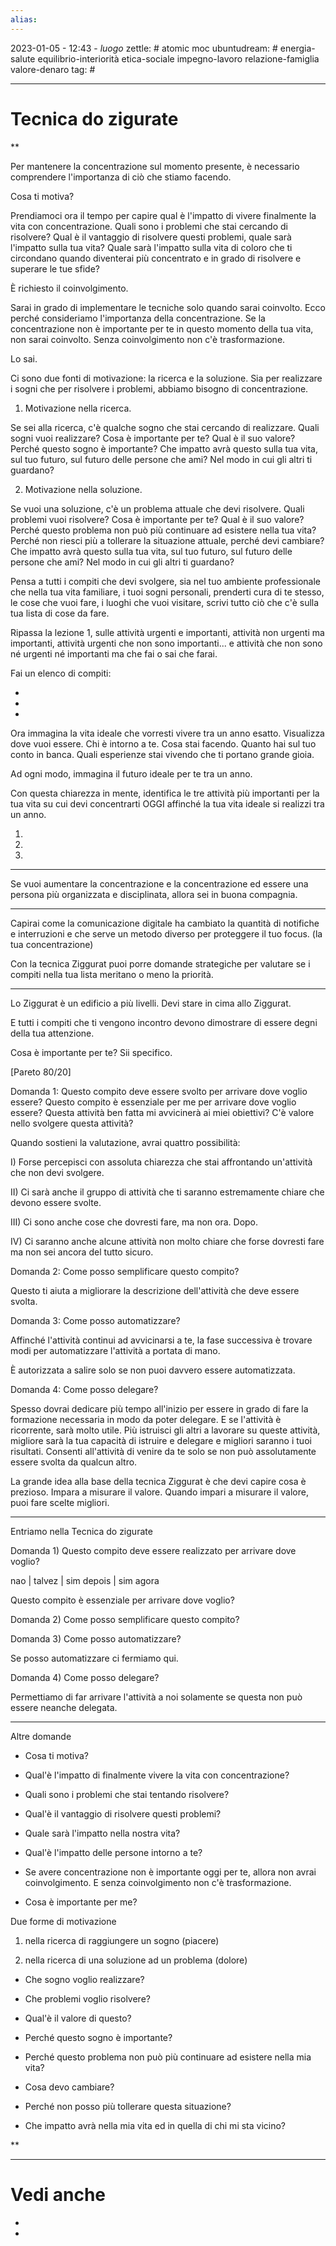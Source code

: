 ```yaml
---
alias: 
---
```

2023-01-05 - 12:43 - *luogo*
zettle: # atomic moc
ubuntudream: # energia-salute equilibrio-interiorità etica-sociale impegno-lavoro relazione-famiglia valore-denaro 
tag: #

---
# Tecnica do zigurate


**

Per mantenere la concentrazione sul momento presente, è necessario comprendere l'importanza di ciò che stiamo facendo.

Cosa ti motiva?

  

Prendiamoci ora il tempo per capire qual è l'impatto di vivere finalmente la vita con concentrazione. Quali sono i problemi che stai cercando di risolvere? Qual è il vantaggio di risolvere questi problemi, quale sarà l'impatto sulla tua vita? Quale sarà l'impatto sulla vita di coloro che ti circondano quando diventerai più concentrato e in grado di risolvere e superare le tue sfide?

  
  

È richiesto il coinvolgimento.

Sarai in grado di implementare le tecniche solo quando sarai coinvolto. Ecco perché consideriamo l'importanza della concentrazione. Se la concentrazione non è importante per te in questo momento della tua vita, non sarai coinvolto. Senza coinvolgimento non c'è trasformazione.

Lo sai.

Ci sono due fonti di motivazione: la ricerca e la soluzione. Sia per realizzare i sogni che per risolvere i problemi, abbiamo bisogno di concentrazione.

  

1) Motivazione nella ricerca.

Se sei alla ricerca, c'è qualche sogno che stai cercando di realizzare. Quali sogni vuoi realizzare? Cosa è importante per te? Qual è il suo valore? Perché questo sogno è importante? Che impatto avrà questo sulla tua vita, sul tuo futuro, sul futuro delle persone che ami? Nel modo in cui gli altri ti guardano?

  

2) Motivazione nella soluzione.

Se vuoi una soluzione, c'è un problema attuale che devi risolvere. Quali problemi vuoi risolvere? Cosa è importante per te? Qual è il suo valore? Perché questo problema non può più continuare ad esistere nella tua vita? Perché non riesci più a tollerare la situazione attuale, perché devi cambiare? Che impatto avrà questo sulla tua vita, sul tuo futuro, sul futuro delle persone che ami? Nel modo in cui gli altri ti guardano?

Pensa a tutti i compiti che devi svolgere, sia nel tuo ambiente professionale che nella tua vita familiare, i tuoi sogni personali, prenderti cura di te stesso, le cose che vuoi fare, i luoghi che vuoi visitare, scrivi tutto ciò che c'è sulla tua lista di cose da fare.

  
  

Ripassa la lezione 1, sulle attività urgenti e importanti, attività non urgenti ma importanti, attività urgenti che non sono importanti... e attività che non sono né urgenti né importanti ma che fai o sai che farai.

Fai un elenco di compiti:

-

-

-

  

Ora immagina la vita ideale che vorresti vivere tra un anno esatto. Visualizza dove vuoi essere. Chi è intorno a te. Cosa stai facendo. Quanto hai sul tuo conto in banca. Quali esperienze stai vivendo che ti portano grande gioia.

Ad ogni modo, immagina il futuro ideale per te tra un anno.

Con questa chiarezza in mente, identifica le tre attività più importanti per la tua vita su cui devi concentrarti OGGI affinché la tua vita ideale si realizzi tra un anno.

1.

2.

3.

  
  

---

Se vuoi aumentare la concentrazione e la concentrazione ed essere una persona più organizzata e disciplinata, allora sei in buona compagnia.

  

---

Capirai come la comunicazione digitale ha cambiato la quantità di notifiche e interruzioni e che serve un metodo diverso per proteggere il tuo focus. (la tua concentrazione)

Con la tecnica Ziggurat puoi porre domande strategiche per valutare se i compiti nella tua lista meritano o meno la priorità.

  

---

Lo Ziggurat è un edificio a più livelli. Devi stare in cima allo Ziggurat.

E tutti i compiti che ti vengono incontro devono dimostrare di essere degni della tua attenzione.

Cosa è importante per te? Sii specifico.

  

[Pareto 80/20]

Domanda 1: Questo compito deve essere svolto per arrivare dove voglio essere? Questo compito è essenziale per me per arrivare dove voglio essere? Questa attività ben fatta mi avvicinerà ai miei obiettivi? C'è valore nello svolgere questa attività?

  

Quando sostieni la valutazione, avrai quattro possibilità:

I) Forse percepisci con assoluta chiarezza che stai affrontando un'attività che non devi svolgere.

II) Ci sarà anche il gruppo di attività che ti saranno estremamente chiare che devono essere svolte.

III) Ci sono anche cose che dovresti fare, ma non ora. Dopo.

IV) Ci saranno anche alcune attività non molto chiare che forse dovresti fare ma non sei ancora del tutto sicuro.

  

Domanda 2: Come posso semplificare questo compito?

Questo ti aiuta a migliorare la descrizione dell'attività che deve essere svolta.

  

Domanda 3: Come posso automatizzare?

Affinché l'attività continui ad avvicinarsi a te, la fase successiva è trovare modi per automatizzare l'attività a portata di mano.

È autorizzata a salire solo se non puoi davvero essere automatizzata.

  

Domanda 4: Come posso delegare?

Spesso dovrai dedicare più tempo all'inizio per essere in grado di fare la formazione necessaria in modo da poter delegare. E se l'attività è ricorrente, sarà molto utile. Più istruisci gli altri a lavorare su queste attività, migliore sarà la tua capacità di istruire e delegare e migliori saranno i tuoi risultati. Consenti all'attività di venire da te solo se non può assolutamente essere svolta da qualcun altro.

  

La grande idea alla base della tecnica Ziggurat è che devi capire cosa è prezioso. Impara a misurare il valore. Quando impari a misurare il valore, puoi fare scelte migliori.

  
  
  

---

Entriamo nella Tecnica do zigurate

  

Domanda 1) Questo compito deve essere realizzato per arrivare dove voglio?

nao | talvez | sim depois | sim agora

  

Questo compito è essenziale per arrivare dove voglio?

  

Domanda 2) Come posso semplificare questo compito?

  

Domanda 3) Come posso automatizzare? 

Se posso automatizzare ci fermiamo qui.

  

Domanda 4) Come posso delegare?

  

Permettiamo di far arrivare l'attività a noi solamente se questa non può essere neanche delegata.

  

----

Altre domande

  

- Cosa ti motiva?

- Qual'è l'impatto di finalmente vivere la vita con concentrazione?

- Quali sono i problemi che stai tentando risolvere?

- Qual'è il vantaggio di risolvere questi problemi?

- Quale sarà l'impatto nella nostra vita?

- Qual'è l'impatto delle persone intorno a te? 

- Se avere concentrazione non è importante oggi per te, allora non avrai coinvolgimento. E senza coinvolgimento non c'è trasformazione.

- Cosa è importante per me?

  

Due forme di motivazione

1. nella ricerca di raggiungere un sogno (piacere)

2. nella ricerca di una soluzione ad un problema (dolore)

  

- Che sogno voglio realizzare?

- Che problemi voglio risolvere?

- Qual'è il valore di questo?

- Perché questo sogno è importante?

- Perché questo problema non può più continuare ad esistere nella mia vita?

- Cosa devo cambiare?

- Perché non posso più tollerare questa situazione?

- Che impatto avrà nella mia vita ed in quella di chi mi sta vicino?

  
  
**


---
# Vedi anche
- 
- 